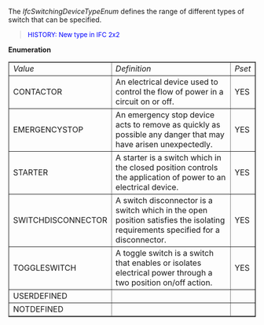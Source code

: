 The _IfcSwitchingDeviceTypeEnum_ defines the range of different types of switch that can be specified.

> <font color="#0000FF" size="-1"> HISTORY: New type in IFC 2x2</font>
> 


**Enumeration**

<table border="1"> 
		<tr> 
		  <td><i>Value</i></td> 
		  <td><i>Definition</i></td> 
		  <td><i>Pset</i></td> 
		</tr> 
		<tr> 
		  <td>CONTACTOR</td> 
		  <td>An electrical device used to control the flow of power in a circuit
			 on or off.</td> 
		  <td>YES</td> 
		</tr> 
		<tr> 
		  <td>EMERGENCYSTOP</td> 
		  <td>An emergency stop device acts to remove as quickly as possible any
			 danger that may have arisen unexpectedly.</td> 
		  <td>YES</td> 
		</tr> 
		<tr> 
		  <td>STARTER</td> 
		  <td>A starter is a switch which in the closed position controls the
			 application of power to an electrical device.</td> 
		  <td>YES</td> 
		</tr> 
		<tr> 
		  <td>SWITCHDISCONNECTOR</td> 
		  <td>A switch disconnector is a switch which in the open position
			 satisfies the isolating requirements specified for a disconnector.</td> 
		  <td>YES</td> 
		</tr> 
		<tr> 
		  <td>TOGGLESWITCH</td> 
		  <td>A toggle switch is a switch that enables or isolates electrical
			 power through a two position on/off action.</td> 
		  <td>YES</td> 
		</tr> 
		<tr> 
		  <td>USERDEFINED</td> 
		  <td></td> 
		  <td></td> 
		</tr> 
		<tr> 
		  <td>NOTDEFINED</td> 
		  <td></td> 
		  <td></td> 
		</tr> 
	 </table>